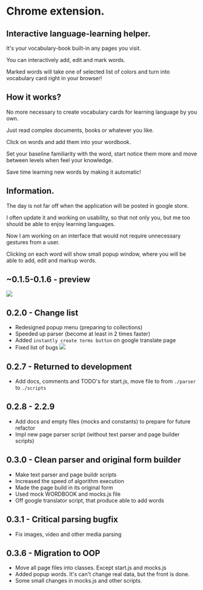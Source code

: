 # Chrome extension.
## Interactive language-learning helper.
It's your vocabulary-book built-in any pages you visit. 

You can interactively add, edit and mark words. 

Marked words will take one of selected list of colors and turn into vocabulary card right in your browser!

## How it works? 
No more necessary to create vocabulary cards for learning language by you own. 

Just read complex documents, books or whatever you like. 

Click on words and add them into your wordbook.

Set your baseline familiarity with the word, start notice them more and move between levels when feel your knowledge.

Save time learning new words by making it automatic!

## Information.
The day is not far off when the application will be posted in google store. 

I often update it and working on usability, so that not only you, but me too should be able to enjoy learning languages.

Now I am working on an interface that would not require unnecessary gestures from a user.

Clicking on each word will show small popup window, where you will be able to add, edit and markup words.

## ~0.1.5-0.1.6 - preview
![](https://sun9-31.userapi.com/rIXe5gjImJUmVA2AIUShndTDDTXp_5mojL55Vg/5XZGeZK_Uso.jpg)

## 0.2.0 - Change list
- Redesigned popup menu (preparing to collections)
- Speeded up parser (become at least in 2 times faster)
- Added `instantly create terms button` on google translate page
- Fixed list of bugs
![](https://sun9-6.userapi.com/7N36ebXciQqlCgqGvYB9ThFMw_RNnD3yCWzalQ/sp3mE8Cowoc.jpg)
  
## 0.2.7 - Returned to development
- Add docs, comments and TODO's for start.js, move file to from `./parser` to `./scripts`

## 0.2.8 - 2.2.9
- Add docs and empty files (mocks and constants) to prepare for future refactor
- Impl new page parser script (without text parser and page builder scripts)

## 0.3.0 - Clean parser and original form builder
- Make text parser and page buildr scripts
- Increased the speed of algorithm execution
- Made the page build in its original form
- Used mock WORDBOOK and mocks.js file
- Off google translator script, that produce able to add words

## 0.3.1 - Critical parsing bugfix
- Fix images, video and other media parsing

## 0.3.6 - Migration to OOP
- Move all page files into classes. Except start.js and mocks.js
- Added popup words. It's can't change real data, but the front is done.
- Some small changes in mocks.js and other scripts. 